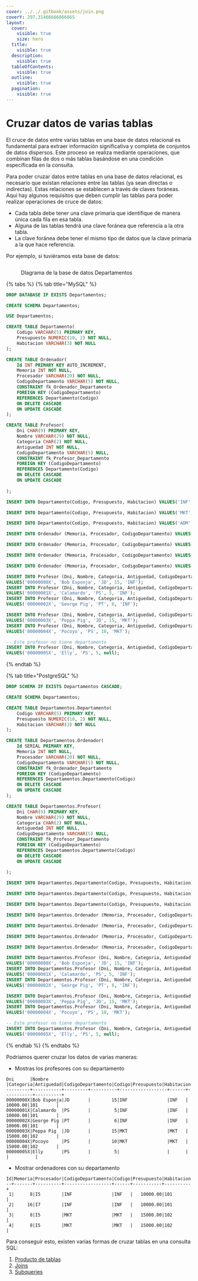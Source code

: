 ```yaml
---
cover: ../../.gitbook/assets/join.png
coverY: 297.31466666666665
layout:
  cover:
    visible: true
    size: hero
  title:
    visible: true
  description:
    visible: true
  tableOfContents:
    visible: true
  outline:
    visible: true
  pagination:
    visible: true
---
```


# Cruzar datos de varias tablas

El cruce de datos entre varias tablas en una base de datos relacional es fundamental para extraer información significativa y completa de conjuntos de datos dispersos. Este proceso se realiza mediante operaciones, que combinan filas de dos o más tablas basándose en una condición especificada en la consulta.

Para poder cruzar datos entre tablas en una base de datos relacional, es necesario que existan relaciones entre las tablas (ya sean directas o indirectas). Estas relaciones se establecen a través de claves foráneas. Aquí hay algunos requisitos que deben cumplir las tablas para poder realizar operaciones de cruce de datos:

* Cada tabla debe tener una clave primaria que identifique de manera única cada fila en esa tabla.
* Alguna de las tablas tendrá una clave foránea que referencia a la otra tabla.
* La clave foránea debe tener el mismo tipo de datos que la clave primaria a la que hace referencia.

Por ejemplo, si tuviéramos esta base de datos:

<figure><img src="../../.gitbook/assets/image (4).png" alt=""><figcaption><p>DIagrama de la base de datos Departamentos</p></figcaption></figure>



{% tabs %}
{% tab title="MySQL" %}
```sql
DROP DATABASE IF EXISTS Departamentos;

CREATE SCHEMA Departamentos;

USE Departamentos;

CREATE TABLE Departamento(
	Codigo VARCHAR(5) PRIMARY KEY,
	Presupuesto NUMERIC(10, 2) NOT NULL,
	Habitacion VARCHAR(3) NOT NULL
);

CREATE TABLE Ordenador(
	Id INT PRIMARY KEY AUTO_INCREMENT,
	Memoria INT NOT NULL,
	Procesador VARCHAR(20) NOT NULL,
	CodigoDepartamento VARCHAR(5) NOT NULL,
	CONSTRAINT fk_Ordenador_Departamento
	FOREIGN KEY (CodigoDepartamento)
	REFERENCES Departamento(Codigo)
	ON DELETE CASCADE 
	ON UPDATE CASCADE
);

CREATE TABLE Profesor(
	Dni CHAR(9) PRIMARY KEY,
	Nombre VARCHAR(29) NOT NULL,
	Categoria CHAR(2) NOT NULL,
	Antiguedad INT NOT NULL,
	CodigoDepartamento VARCHAR(5) NULL,
	CONSTRAINT fk_Profesor_Departamento
	FOREIGN KEY (CodigoDepartamento)
	REFERENCES Departamento(Codigo)
	ON DELETE CASCADE 
	ON UPDATE CASCADE
	
);

INSERT INTO Departamento(Codigo, Presupuesto, Habitacion) VALUES('INF', 10000, '101');

INSERT INTO Departamento(Codigo, Presupuesto, Habitacion) VALUES('MKT', 15000, '102');

INSERT INTO Departamento(Codigo, Presupuesto, Habitacion) VALUES('ADM', 1500, '103');

INSERT INTO Ordenador (Memoria, Procesador, CodigoDepartamento) VALUES(8, 'I5', 'INF');

INSERT INTO Ordenador (Memoria, Procesador, CodigoDepartamento) VALUES(16, 'I7', 'INF');

INSERT INTO Ordenador (Memoria, Procesador, CodigoDepartamento) VALUES(8, 'I5', 'MKT');

INSERT INTO Ordenador (Memoria, Procesador, CodigoDepartamento) VALUES(8, 'I5', 'MKT');

INSERT INTO Profesor (Dni, Nombre, Categoria, Antiguedad, CodigoDepartamento) 
VALUES('00000000X', 'Bob Esponja', 'JD', 15, 'INF');
INSERT INTO Profesor (Dni, Nombre, Categoria, Antiguedad, CodigoDepartamento) 
VALUES('00000001X', 'Calamardo', 'PS', 5, 'INF');
INSERT INTO Profesor (Dni, Nombre, Categoria, Antiguedad, CodigoDepartamento) 
VALUES('00000002X', 'George Pig', 'PT', 6, 'INF');

INSERT INTO Profesor (Dni, Nombre, Categoria, Antiguedad, CodigoDepartamento) 
VALUES('00000003X', 'Peppa Pig', 'JD', 15, 'MKT');
INSERT INTO Profesor (Dni, Nombre, Categoria, Antiguedad, CodigoDepartamento) 
VALUES('00000004X', 'Pocoyo', 'PS', 10, 'MKT');

-- Este profesor no tiene departamento
INSERT INTO Profesor (Dni, Nombre, Categoria, Antiguedad, CodigoDepartamento) 
VALUES('00000005X', 'Elly', 'PS', 5, null);

```
{% endtab %}

{% tab title="PostgreSQL" %}
```sql
DROP SCHEMA IF EXISTS Departamentos CASCADE;

CREATE SCHEMA Departamentos;

CREATE TABLE Departamentos.Departamento(
	Codigo VARCHAR(5) PRIMARY KEY,
	Presupuesto NUMERIC(10, 2) NOT NULL,
	Habitacion VARCHAR(3) NOT NULL
);

CREATE TABLE Departamentos.Ordenador(
	Id SERIAL PRIMARY KEY,
	Memoria INT NOT NULL,
	Procesador VARCHAR(20) NOT NULL,
	CodigoDepartamento VARCHAR(5) NOT NULL,
	CONSTRAINT fk_Ordenador_Departamento
	FOREIGN KEY (CodigoDepartamento)
	REFERENCES Departamentos.Departamento(Codigo)
	ON DELETE CASCADE 
	ON UPDATE CASCADE
);

CREATE TABLE Departamentos.Profesor(
	Dni CHAR(9) PRIMARY KEY,
	Nombre VARCHAR(29) NOT NULL,
	Categoria CHAR(2) NOT NULL,
	Antiguedad INT NOT NULL,
	CodigoDepartamento VARCHAR(5) NULL,
	CONSTRAINT fk_Profesor_Departamento
	FOREIGN KEY (CodigoDepartamento)
	REFERENCES Departamentos.Departamento(Codigo)
	ON DELETE CASCADE 
	ON UPDATE CASCADE
	
);

INSERT INTO Departamentos.Departamento(Codigo, Presupuesto, Habitacion) VALUES('INF', 10000, '101');

INSERT INTO Departamentos.Departamento(Codigo, Presupuesto, Habitacion) VALUES('MKT', 15000, '102');

INSERT INTO Departamentos.Departamento(Codigo, Presupuesto, Habitacion) VALUES('ADM', 1500, '103');

INSERT INTO Departamentos.Ordenador (Memoria, Procesador, CodigoDepartamento) VALUES(8, 'I5', 'INF');

INSERT INTO Departamentos.Ordenador (Memoria, Procesador, CodigoDepartamento) VALUES(16, 'I7', 'INF');

INSERT INTO Departamentos.Ordenador (Memoria, Procesador, CodigoDepartamento) VALUES(8, 'I5', 'MKT');

INSERT INTO Departamentos.Ordenador (Memoria, Procesador, CodigoDepartamento) VALUES(8, 'I5', 'MKT');

INSERT INTO Departamentos.Profesor (Dni, Nombre, Categoria, Antiguedad, CodigoDepartamento) 
VALUES('00000000X', 'Bob Esponja', 'JD', 15, 'INF');
INSERT INTO Departamentos.Profesor (Dni, Nombre, Categoria, Antiguedad, CodigoDepartamento) 
VALUES('00000001X', 'Calamardo', 'PS', 5, 'INF');
INSERT INTO Departamentos.Profesor (Dni, Nombre, Categoria, Antiguedad, CodigoDepartamento) 
VALUES('00000002X', 'George Pig', 'PT', 6, 'INF');

INSERT INTO Departamentos.Profesor (Dni, Nombre, Categoria, Antiguedad, CodigoDepartamento) 
VALUES('00000003X', 'Peppa Pig', 'JD', 15, 'MKT');
INSERT INTO Departamentos.Profesor (Dni, Nombre, Categoria, Antiguedad, CodigoDepartamento) 
VALUES('00000004X', 'Pocoyo', 'PS', 10, 'MKT');

-- Este profesor no tiene departamento
INSERT INTO Departamentos.Profesor (Dni, Nombre, Categoria, Antiguedad, CodigoDepartamento) 
VALUES('00000005X', 'Elly', 'PS', 5, null);

```
{% endtab %}
{% endtabs %}

Podríamos querer cruzar los datos de varias maneras:

* Mostras los profesores con su departamento



```
Dni      |Nombre     |Categoria|Antiguedad|CodigoDepartamento|Codigo|Presupuesto|Habitacion|
---------+-----------+---------+----------+------------------+------+-----------+----------+
00000000X|Bob Esponja|JD       |        15|INF               |INF   |   10000.00|101       |
00000001X|Calamardo  |PS       |         5|INF               |INF   |   10000.00|101       |
00000002X|George Pig |PT       |         6|INF               |INF   |   10000.00|101       |
00000003X|Peppa Pig  |JD       |        15|MKT               |MKT   |   15000.00|102       |
00000004X|Pocoyo     |PS       |        10|MKT               |MKT   |   15000.00|102       |
00000005X|Elly       |PS       |         5|                  |      |           |          |
```

* Mostrar ordenadores con su departamento

```
Id|Memoria|Procesador|CodigoDepartamento|Codigo|Presupuesto|Habitacion|
--+-------+----------+------------------+------+-----------+----------+
 1|      8|I5        |INF               |INF   |   10000.00|101       |
 2|     16|I7        |INF               |INF   |   10000.00|101       |
 3|      8|I5        |MKT               |MKT   |   15000.00|102       |
 4|      8|I5        |MKT               |MKT   |   15000.00|102       |
```



Para conseguir esto, existen varias formas de cruzar tablas en una consulta SQL:

1. [Producto de tablas](producto-de-tablas/)
2. [Joins](joins/)
3. [Subqueries](../../ut06-agregaciones-subconsultas-optimizaciones/subqueries/)
